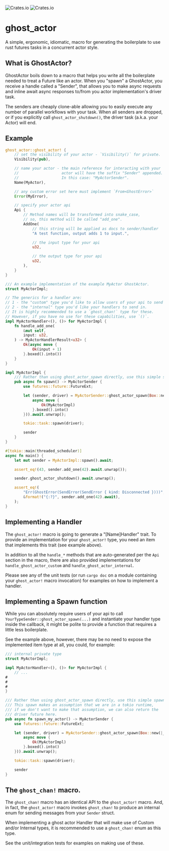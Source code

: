 ![Crates.io](https://img.shields.io/crates/l/ghost_actor?link=https://github.com/holochain/ghost_actor/blob/master/LICENSE-APACHE&link=https://github.com/holochain/ghost_actor/blob/master/LICENSE-APACHE)
![Crates.io](https://img.shields.io/crates/v/ghost_actor?link=https://crates.io/search%3Fq=ghost_actor&link=https://crates.io/search%3Fq=ghost_actor)

# ghost_actor

A simple, ergonomic, idiomatic, macro for generating the boilerplate to use rust futures tasks in a concurrent actor style.

## What is GhostActor?

GhostActor boils down to a macro that helps you write all the boilerplate
needed to treat a Future like an actor. When you "spawn" a GhostActor,
you receive a handle called a "Sender", that allows you to make async
requests and inline await async responses to/from you actor implementation's
driver task.

The senders are cheaply clone-able allowing you to easily execute any
number of parallel workflows with your task. When all senders are dropped,
or if you explicitly call `ghost_actor_shutdown()`, the driver task
(a.k.a. your Actor) will end.

## Example

```rust
ghost_actor::ghost_actor! {
    // set the visibility of your actor - `Visibility()` for private.
    Visibility(pub),

    // name your actor - the main reference for interacting with your
    //                   actor will have the suffix "Sender" appended.
    //                   In this case: "MyActorSender".
    Name(MyActor),

    // any custom error set here must implement `From<GhostError>`
    Error(MyError),

    // specify your actor api
    Api {
        // Method names will be transformed into snake_case,
        // so, this method will be called "add_one".
        AddOne(
            // this string will be applied as docs to sender/handler
            "A test function, output adds 1 to input.",

            // the input type for your api
            u32,

            // the output type for your api
            u32,
        ),
    }
}

/// An example implementation of the example MyActor GhostActor.
struct MyActorImpl;

// The generics for a handler are:
// 1 - the "custom" type you'd like to allow users of your api to send in.
// 2 - the "internal" type you'd like your handlers to send in.
// It is highly recommended to use a `ghost_chan!` type for these.
// However, if you have no use for these capabilities, use `()`.
impl MyActorHandler<(), ()> for MyActorImpl {
    fn handle_add_one(
        &mut self,
        input: u32,
    ) -> MyActorHandlerResult<u32> {
        Ok(async move {
            Ok(input + 1)
        }.boxed().into())
    }
}

impl MyActorImpl {
    /// Rather than using ghost_actor_spawn directly, use this simple spawn.
    pub async fn spawn() -> MyActorSender {
        use futures::future::FutureExt;

        let (sender, driver) = MyActorSender::ghost_actor_spawn(Box::new(|_internal_sender| {
            async move {
                Ok(MyActorImpl)
            }.boxed().into()
        })).await.unwrap();

        tokio::task::spawn(driver);

        sender
    }
}

#[tokio::main(threaded_scheduler)]
async fn main() {
    let mut sender = MyActorImpl::spawn().await;

    assert_eq!(43, sender.add_one(42).await.unwrap());

    sender.ghost_actor_shutdown().await.unwrap();

    assert_eq!(
        "Err(GhostError(SendError(SendError { kind: Disconnected })))",
        &format!("{:?}", sender.add_one(42).await),
    );
}
```

## Implementing a Handler

The `ghost_actor!` macro is going to generate a "[Name]Handler" trait.
To provide an implementation for your `ghost_actor!` type, you need an
item that implements this trait (see example above).

In addition to all the `handle_*` methods that are auto-generated per
the `Api` section in the macro, there are also provided implementations
for `handle_ghost_actor_custom` and `handle_ghost_actor_internal`.

Please see any of the unit tests (or run `cargo doc` on a module containing
your `ghost_actor!` macro invocation) for examples on how to implement
a handler.

## Implementing a Spawn function

While you can absolutely require users of your api to call
`YourTypeSender::ghost_actor_spawn(...)` and instantiate your handler type
inside the callback, it might be polite to provide a function that requires
a little less boilerplate.

See the example above, however, there may be no need to expose the
implemented item type at all, you could, for example:

```rust
/// internal private type
struct MyActorImpl;

impl MyActorHandler<(), ()> for MyActorImpl {
    // ...
#
#
#
}

/// Rather than using ghost_actor_spawn directly, use this simple spawn.
/// This spawn makes an assumption that we are in a tokio runtime,
/// if we don't want to make that assumption, we can also return the
/// driver future here.
pub async fn spawn_my_actor() -> MyActorSender {
    use futures::future::FutureExt;

    let (sender, driver) = MyActorSender::ghost_actor_spawn(Box::new(|_internal_sender| {
        async move {
            Ok(MyActorImpl)
        }.boxed().into()
    })).await.unwrap();

    tokio::task::spawn(driver);

    sender
}
```

## The `ghost_chan!` macro.

The `ghost_chan!` macro has an identical API to the `ghost_actor!` macro.
And, in fact, the `ghost_actor!` macro invokes `ghost_chan!` to produce
an internal enum for sending messages from your `Sender` struct.

When implementing a ghost actor Handler that will make use of Custom
and/or Internal types, it is recommended to use a `ghost_chan!` enum as
this type.

See the unit/integration tests for examples on making use of these.
